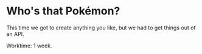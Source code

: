 # Who's that Pokémon?

This time we got to create anything you like, but we had to get things out of an API.

Worktime: 1 week.
